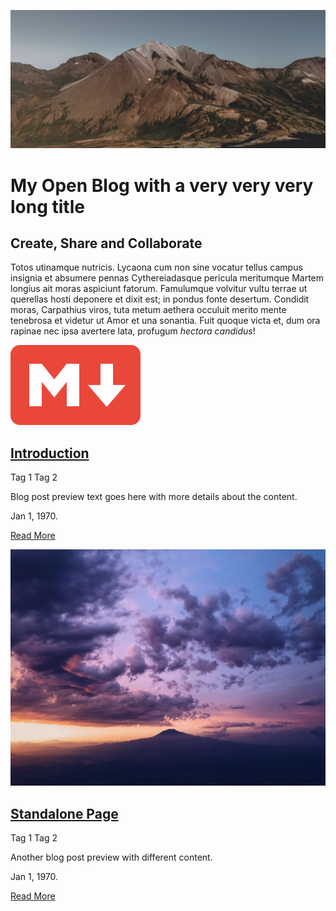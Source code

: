 ![Mountain](images/mountain.jpg ":class=header-tall-image-full-width-header-overlay")

# My Open Blog with a very very very long title

## Create, Share and Collaborate

Totos utinamque nutricis. Lycaona cum non sine vocatur tellus campus insignia et
absumere pennas Cythereiadasque pericula meritumque Martem longius ait moras
aspiciunt fatorum. Famulumque volvitur vultu terrae ut querellas hosti deponere
et dixit est; in pondus fonte desertum. Condidit moras, Carpathius viros, tuta
metum aethera occuluit merito mente tenebrosa et videtur ut Amor et una
sonantia. Fuit quoque victa et, dum ora rapinae nec ipsa avertere lata, profugum
*hectora candidus*!

<div class="card-list">
  <div class="card">

  [![Blog Post Image](images/markdown-red.png)](blog-introduction.md)

  ## [Introduction](blog-introduction.md)

  <span class='badge'> Tag 1</span> <span class='badge'> Tag 2</span>
  
  Blog post preview text goes here with more details about the content.  

  Jan 1, 1970. 

  [Read More](blog-introduction.md ":class=navpill")

  </div>
  <div class="card">

  [![Blog Post Image](images/chase-moyer-730496-unsplash.jpg)](blog-standalone-page.md)

  ## [Standalone Page](blog-standalone-page.md)

  <span class='badge'> Tag 1</span> <span class='badge'> Tag 2</span>

  Another blog post preview with different content.  

  Jan 1, 1970. 

  [Read More](blog-standalone-page.md ":class=navpill")
    
  </div>
</div>

